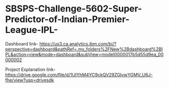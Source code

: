 # SBSPS-Challenge-5602-Super-Predictor-of-Indian-Premier-League-IPL-
Dashboard link- https://us3.ca.analytics.ibm.com/bi/?perspective=dashboard&pathRef=.my_folders%2FNew%2Bdashboard%2BIPL&action=view&mode=dashboard&subView=model0000017b5d55d9ea_00000002

Project Explanation link- https://drive.google.com/file/d/1UIYhM4YC9ckQV29ZGIvwYGMV_U6J-fhe/view?usp=drivesdk
